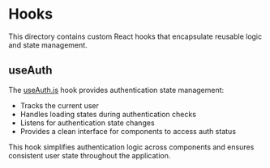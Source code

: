 # Hooks

This directory contains custom React hooks that encapsulate reusable logic and state management.

## useAuth

The [useAuth.js](file:///d:/claario/frontend/src/hooks/useAuth.js) hook provides authentication state management:

- Tracks the current user
- Handles loading states during authentication checks
- Listens for authentication state changes
- Provides a clean interface for components to access auth status

This hook simplifies authentication logic across components and ensures consistent user state throughout the application.